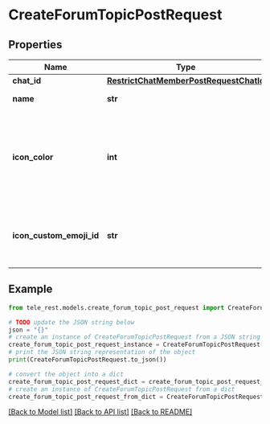 # CreateForumTopicPostRequest


## Properties

Name | Type | Description | Notes
------------ | ------------- | ------------- | -------------
**chat_id** | [**RestrictChatMemberPostRequestChatId**](RestrictChatMemberPostRequestChatId.md) |  | 
**name** | **str** | Topic name, 1-128 characters | 
**icon_color** | **int** | Color of the topic icon in RGB format. Currently, must be one of 7322096 (0x6FB9F0), 16766590 (0xFFD67E), 13338331 (0xCB86DB), 9367192 (0x8EEE98), 16749490 (0xFF93B2), or 16478047 (0xFB6F5F) | [optional] 
**icon_custom_emoji_id** | **str** | Unique identifier of the custom emoji shown as the topic icon. Use [getForumTopicIconStickers](https://core.telegram.org/bots/api/#getforumtopiciconstickers) to get all allowed custom emoji identifiers. | [optional] 

## Example

```python
from tele_rest.models.create_forum_topic_post_request import CreateForumTopicPostRequest

# TODO update the JSON string below
json = "{}"
# create an instance of CreateForumTopicPostRequest from a JSON string
create_forum_topic_post_request_instance = CreateForumTopicPostRequest.from_json(json)
# print the JSON string representation of the object
print(CreateForumTopicPostRequest.to_json())

# convert the object into a dict
create_forum_topic_post_request_dict = create_forum_topic_post_request_instance.to_dict()
# create an instance of CreateForumTopicPostRequest from a dict
create_forum_topic_post_request_from_dict = CreateForumTopicPostRequest.from_dict(create_forum_topic_post_request_dict)
```
[[Back to Model list]](../README.md#documentation-for-models) [[Back to API list]](../README.md#documentation-for-api-endpoints) [[Back to README]](../README.md)


